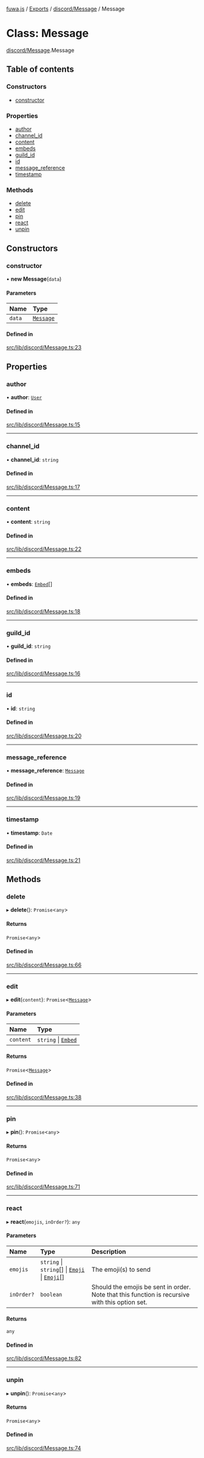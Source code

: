 [fuwa.js](../README.md) / [Exports](../modules.md) / [discord/Message](../modules/discord_Message.md) / Message

# Class: Message

[discord/Message](../modules/discord_Message.md).Message

## Table of contents

### Constructors

- [constructor](discord_Message.Message.md#constructor)

### Properties

- [author](discord_Message.Message.md#author)
- [channel_id](discord_Message.Message.md#channel_id)
- [content](discord_Message.Message.md#content)
- [embeds](discord_Message.Message.md#embeds)
- [guild_id](discord_Message.Message.md#guild_id)
- [id](discord_Message.Message.md#id)
- [message_reference](discord_Message.Message.md#message_reference)
- [timestamp](discord_Message.Message.md#timestamp)

### Methods

- [delete](discord_Message.Message.md#delete)
- [edit](discord_Message.Message.md#edit)
- [pin](discord_Message.Message.md#pin)
- [react](discord_Message.Message.md#react)
- [unpin](discord_Message.Message.md#unpin)

## Constructors

### constructor

• **new Message**(`data`)

#### Parameters

| Name | Type |
| :------ | :------ |
| `data` | [`Message`](../interfaces/_DiscordAPI.Message.md) |

#### Defined in

[src/lib/discord/Message.ts:23](https://github.com/Fuwajs/Fuwa.js/blob/6865cb6/src/lib/discord/Message.ts#L23)

## Properties

### author

• **author**: [`User`](discord_User.User.md)

#### Defined in

[src/lib/discord/Message.ts:15](https://github.com/Fuwajs/Fuwa.js/blob/6865cb6/src/lib/discord/Message.ts#L15)

___

### channel\_id

• **channel\_id**: `string`

#### Defined in

[src/lib/discord/Message.ts:17](https://github.com/Fuwajs/Fuwa.js/blob/6865cb6/src/lib/discord/Message.ts#L17)

___

### content

• **content**: `string`

#### Defined in

[src/lib/discord/Message.ts:22](https://github.com/Fuwajs/Fuwa.js/blob/6865cb6/src/lib/discord/Message.ts#L22)

___

### embeds

• **embeds**: [`Embed`](discord_Embed.Embed.md)[]

#### Defined in

[src/lib/discord/Message.ts:18](https://github.com/Fuwajs/Fuwa.js/blob/6865cb6/src/lib/discord/Message.ts#L18)

___

### guild\_id

• **guild\_id**: `string`

#### Defined in

[src/lib/discord/Message.ts:16](https://github.com/Fuwajs/Fuwa.js/blob/6865cb6/src/lib/discord/Message.ts#L16)

___

### id

• **id**: `string`

#### Defined in

[src/lib/discord/Message.ts:20](https://github.com/Fuwajs/Fuwa.js/blob/6865cb6/src/lib/discord/Message.ts#L20)

___

### message\_reference

• **message\_reference**: [`Message`](discord_Message.Message.md)

#### Defined in

[src/lib/discord/Message.ts:19](https://github.com/Fuwajs/Fuwa.js/blob/6865cb6/src/lib/discord/Message.ts#L19)

___

### timestamp

• **timestamp**: `Date`

#### Defined in

[src/lib/discord/Message.ts:21](https://github.com/Fuwajs/Fuwa.js/blob/6865cb6/src/lib/discord/Message.ts#L21)

## Methods

### delete

▸ **delete**(): `Promise`<`any`\>

#### Returns

`Promise`<`any`\>

#### Defined in

[src/lib/discord/Message.ts:66](https://github.com/Fuwajs/Fuwa.js/blob/6865cb6/src/lib/discord/Message.ts#L66)

___

### edit

▸ **edit**(`content`): `Promise`<[`Message`](discord_Message.Message.md)\>

#### Parameters

| Name | Type |
| :------ | :------ |
| `content` | `string` \| [`Embed`](discord_Embed.Embed.md) |

#### Returns

`Promise`<[`Message`](discord_Message.Message.md)\>

#### Defined in

[src/lib/discord/Message.ts:38](https://github.com/Fuwajs/Fuwa.js/blob/6865cb6/src/lib/discord/Message.ts#L38)

___

### pin

▸ **pin**(): `Promise`<`any`\>

#### Returns

`Promise`<`any`\>

#### Defined in

[src/lib/discord/Message.ts:71](https://github.com/Fuwajs/Fuwa.js/blob/6865cb6/src/lib/discord/Message.ts#L71)

___

### react

▸ **react**(`emojis`, `inOrder?`): `any`

#### Parameters

| Name | Type | Description |
| :------ | :------ | :------ |
| `emojis` | `string` \| `string`[] \| [`Emoji`](../interfaces/_DiscordAPI.Emoji.md) \| [`Emoji`](../interfaces/_DiscordAPI.Emoji.md)[] | The emoji(s) to send |
| `inOrder?` | `boolean` | Should the emojis be sent in order. Note that this function is recursive with this option set. |

#### Returns

`any`

#### Defined in

[src/lib/discord/Message.ts:82](https://github.com/Fuwajs/Fuwa.js/blob/6865cb6/src/lib/discord/Message.ts#L82)

___

### unpin

▸ **unpin**(): `Promise`<`any`\>

#### Returns

`Promise`<`any`\>

#### Defined in

[src/lib/discord/Message.ts:74](https://github.com/Fuwajs/Fuwa.js/blob/6865cb6/src/lib/discord/Message.ts#L74)
